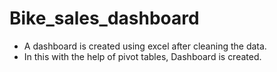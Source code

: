 # Bike_sales_dashboard

* A dashboard is created using excel after cleaning the data.
* In this with the help of pivot tables, Dashboard is created.
